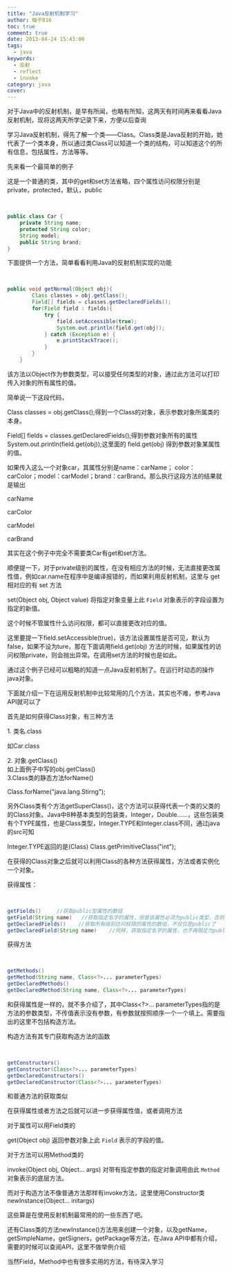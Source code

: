 ```yaml
---
title: "Java反射机制学习"
author: 柚子816
toc: true
comment: true
date: 2013-04-24 15:43:00
tags: 
  - java
keywords:
  - 反射
  - reflect
  - invoke
category: java
cover: 
---
```


对于Java中的反射机制，是早有所闻，也略有所知，这两天有时间再来看看Java反射机制，现将这两天所学记录下来，方便以后查询

学习Java反射机制，得先了解一个类——Class。Class类是Java反射的开始，她代表了一个类本身，所以通过类Class可以知道一个类的结构，可以知道这个的所有信息，包括属性，方法等等。

先来看一个最简单的例子

这是一个普通的类，其中的get和set方法省略，四个属性访问权限分别是private，protected，默认，public


​    
```java
public class Car {
    private String name;
    protected String color;
    String model;
    public String brand;
}
```

下面提供一个方法，简单看看利用Java的反射机制实现的功能


​    
```java
public void getNormal(Object obj){
        Class classes = obj.getClass();
        Field[] fields = classes.getDeclaredFields();
        for(Field field : fields){
            try {
                field.setAccessible(true);
                System.out.println(field.get(obj));
            } catch (Exception e) {
                e.printStackTrace();
            }
        }
    }
```

该方法以Object作为参数类型，可以接受任何类型的对象，通过此方法可以打印传入对象的所有属性的值。

简单说一下这段代码，

Class classes = obj.getClass();得到一个Class的对象，表示参数对象所属类的本身。

Field[] fields = classes.getDeclaredFields();得到参数对象所有的属性  
System.out.println(field.get(obj));这里面的 field.get(obj) 得到参数对象某属性的值。

如果传入这么一个对象car，其属性分别是name：carName；
color：carColor；model：carModel；brand：carBrand。那么执行这段方法的结果就是输出

carName

carColor

carModel

carBrand

其实在这个例子中完全不需要类Car有get和set方法。

顺便提一下，对于private级别的属性，在没有相应方法的时候，无法直接更改属性值，例如car.name在程序中是编译报错的，而如果利用反射机制，这里与
get 相对应的有 set 方法

set(Object obj, Object value) 将指定对象变量上此 `Field` 对象表示的字段设置为指定的新值。

这个时候不管属性什么访问权限，都可以直接更改对应的值。

这里要提一下field.setAccessible(true)，该方法设置属性是否可见，默认为false，如果不设为ture，那在下面调用field.get(obj)
方法的时候，如果属性的访问权限private，则会抛出异常。在调用set方法的时候也是如此。

通过这个例子已经可以粗略的知道一点Java反射机制了。在运行时动态的操作java对象。

下面就介绍一下在运用反射机制中比较常用的几个方法，其实也不难，参考Java API就可以了

首先是如何获得Class对象，有三种方法

1\. 类名.class

如Car.class

2\. 对象.getClass()  
如上面例子中写的obj.getClass()  
3.Class类的静态方法forName()

Class.forName("java.lang.Stirng");

另外Class类有个方法getSuperClass()，这个方法可以获得代表一个类的父类的的Class对象。Java中8种基本类型的包装类，Integer，Double……，这些包装类有个TYPE属性，也是Class类型，Integer.TYPE和Integer.class不同，通过java的src可知

Integer.TYPE返回的是(Class<Integer>) Class.getPrimitiveClass("int");

在获得的Class对象之后就可以利用Class的各种方法获得属性，方法或者实例化一个对象。

获得属性：


​    
```java
getFields()     //获取public型属性的数组
getField(String name)   //获取指定名字的属性，但是该属性必须为public类型，否则获取不到
getDeclaredFields()    //获取所有级别访问权限的属性的数组，不仅仅是public了
getDeclaredField(String name)    //同样，获取指定名字的属性，也不再限定为public了
```

获得方法


​    
```java
getMethods()
getMethod(String name, Class<?>... parameterTypes)
getDeclaredMethods()
getDeclaredMethod(String name, Class<?>... parameterTypes)
```


和获得属性是一样的，就不多介绍了，其中Class<?>...
parameterTypes指的是方法的参数类型，不传值表示没有参数，有参数就按照顺序一个一个填上。需要指出的这里不包括构造方法。

构造方法有其专门获取构造方法的函数


​    
```java
getConstructors()
getConstructor(Class<?>... parameterTypes)
getDeclaredConstructors()
getDeclaredConstructor(Class<?>... parameterTypes)
```


和普通方法的获取类似

在获得属性或者方法之后就可以进一步获得属性值，或者调用方法

对于属性可以用Field类的

get(Object obj) 返回参数对象上此 `Field` 表示的字段的值。

对于方法可以用Method类的

invoke(Object obj, Object... args) 对带有指定参数的指定对象调用由此 `Method` 对象表示的底层方法。

而对于构造方法不像普通方法那样有invoke方法，这里使用Constructor类newInstance(Object... initargs)

这些算是在使用反射机制最常用的的一些东西了吧。

还有Class类的方法newInstance()方法用来创建一个对象，以及getName，getSimpleName，getSigners，getPackage等方法，在Java
API中都有介绍，需要的时候可以查阅API，这里不做举例介绍

当然Field，Method中也有很多实用的方法，有待深入学习

